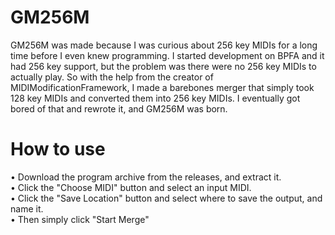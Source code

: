 # GM256M

GM256M was made because I was curious about 256 key MIDIs for a long time before I even knew programming. I started development on BPFA and it had 256 key support, but the problem was there were no 256 key MIDIs to actually play. So with the help from the creator of MIDIModificationFramework, I made a barebones merger that simply took 128 key MIDIs and converted them into 256 key MIDIs. I eventually got bored of that and rewrote it, and GM256M was born.

# How to use

• Download the program archive from the releases, and extract it.  
• Click the "Choose MIDI" button and select an input MIDI.  
• Click the "Save Location" button and select where to save the output, and name it.  
• Then simply click "Start Merge"
